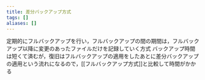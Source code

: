 ```yaml
---
title: 差分バックアップ方式
tags: []
aliases: []
---
```

定期的にフルバックアップを行い，フルバックアップの間の期間は，フルバックアップ以降に変更のあったファイルだけを記録していく方式
バックアップ時間は短くて済むが，復旧はフルバックアップの適用をしたあとに差分バックアップの適用という流れになるので，[[フルバックアップ方式]]と比較して時間がかかる